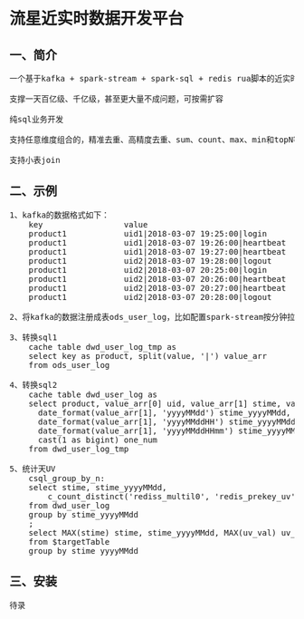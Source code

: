 流星近实时数据开发平台
===================

一、简介
---------------------
<pre>
一个基于kafka + spark-stream + spark-sql + redis rua脚本的近实时计算平台

支撑一天百亿级、千亿级，甚至更大量不成问题，可按需扩容

纯sql业务开发

支持任意维度组合的，精准去重、高精度去重、sum、count、max、min和topN等

支持小表join
</pre>

二、示例
---------------------
<pre>
1、kafka的数据格式如下：
	key                 value
	product1            uid1|2018-03-07 19:25:00|login
	product1            uid1|2018-03-07 19:26:00|heartbeat
	product1            uid1|2018-03-07 19:27:00|heartbeat
	product1            uid2|2018-03-07 19:28:00|logout
	product1            uid2|2018-03-07 20:25:00|login
	product1            uid2|2018-03-07 20:26:00|heartbeat
	product1            uid2|2018-03-07 20:27:00|heartbeat
	product1            uid2|2018-03-07 20:28:00|logout

2、将kafka的数据注册成表ods_user_log，比如配置spark-stream按分钟拉取

3、转换sql1
	cache table dwd_user_log_tmp as
	select key as product, split(value, '|') value_arr
	from ods_user_log

4、转换sql2
	cache table dwd_user_log as
	select product, value_arr[0] uid, value_arr[1] stime, value_arr[2] action,
	  date_format(value_arr[1], 'yyyyMMdd') stime_yyyyMMdd, 
	  date_format(value_arr[1], 'yyyyMMddHH') stime_yyyyMMddHH, 
	  date_format(value_arr[1], 'yyyyMMddHHmm') stime_yyyyMMddHHmm,
	  cast(1 as bigint) one_num
	from dwd_user_log_tmp

5、统计天UV
	csql_group_by_n:
	select stime, stime_yyyyMMdd,
	    c_count_distinct('rediss_multil0', 'redis_prekey_uv', key(stime_yyyyMMdd), value(uid), 5000, ${DateUtils2.expireAtDay(1, 1, 30)}, 0) uv_val
	from dwd_user_log
	group by stime_yyyyMMdd
	;
	select MAX(stime) stime, stime_yyyyMMdd, MAX(uv_val) uv_val
	from $targetTable
	group by stime_yyyyMMdd
</pre>

三、安装
---------------------
<pre>
待录
</pre>